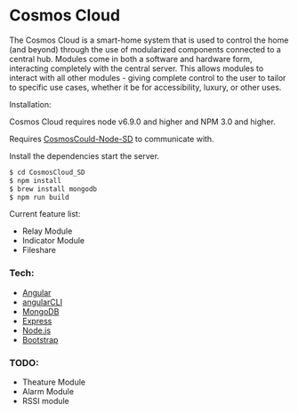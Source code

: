 # Cosmos Cloud

The Cosmos Cloud is a smart-home system that is used to control the home (and beyond) through the use of modularized components connected to a central hub. Modules come in both a software and hardware form, interacting completely with the central server. This allows modules to interact with all other modules - giving complete control to the user to tailor to specific use cases, whether it be for accessibility, luxury, or other uses.

Installation:

Cosmos Cloud requires node v6.9.0 and higher and NPM 3.0 and higher.

Requires [CosmosCould-Node-SD](https://github.com/alex-osman/CosmosCloud-Nodes-SD) to communicate with.

Install the dependencies start the server.

  ```sh
  $ cd CosmosCloud_SD
  $ npm install 
  $ brew install mongodb
  $ npm run build
  ```

Current feature list:

  * Relay Module
  * Indicator Module
  * Fileshare


### Tech:

  * [Angular](https://angular.io/) 
  * [angularCLI](https://cli.angular.io/)
  * [MongoDB](https://www.mongodb.com/)
  * [Express](https://expressjs.com/)
  * [Node.js](https://nodejs.org/en/)
  * [Bootstrap](https://v4-alpha.getbootstrap.com/)

### TODO:
  * Theature Module
  * Alarm Module
  * RSSI module


